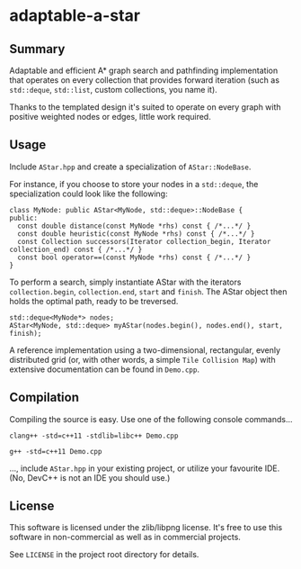 adaptable-a-star
==============

Summary
---

Adaptable and efficient A* graph search and pathfinding implementation that operates on every collection that provides forward iteration (such as `std::deque`, `std::list`, custom collections, you name it).

Thanks to the templated design it's suited to operate on every graph with positive weighted nodes or edges, little work required. 

Usage
---

Include `AStar.hpp` and create a specialization of `AStar::NodeBase`. 

For instance, if you choose to store your nodes in a `std::deque`, the specialization could look like the following:
````
class MyNode: public AStar<MyNode, std::deque>::NodeBase {
public:
  const double distance(const MyNode *rhs) const { /*...*/ }
  const double heuristic(const MyNode *rhs) const { /*...*/ }
  const Collection successors(Iterator collection_begin, Iterator collection_end) const { /*...*/ }
  const bool operator==(const MyNode *rhs) const { /*...*/ }
}
````

To perform a search, simply instantiate AStar with the iterators `collection.begin`, `collection.end`, `start` and `finish`. The AStar object then holds the optimal path, ready to be treversed.
````
std::deque<MyNode*> nodes;
AStar<MyNode, std::deque> myAStar(nodes.begin(), nodes.end(), start, finish);
````

A reference implementation using a two-dimensional, rectangular, evenly distributed grid (or, with other words, a simple `Tile Collision Map`) with extensive documentation can be found in `Demo.cpp`.

Compilation
---
Compiling the source is easy. Use one of the following console commands...
````
clang++ -std=c++11 -stdlib=libc++ Demo.cpp

g++ -std=c++11 Demo.cpp
````
..., include `AStar.hpp` in your existing project, or utilize your favourite IDE. (No, DevC++ is not an IDE you should use.)


License
---
This software is licensed under the zlib/libpng license. It's free to use this software in non-commercial as well as in commercial projects. 

See `LICENSE` in the project root directory for details.
